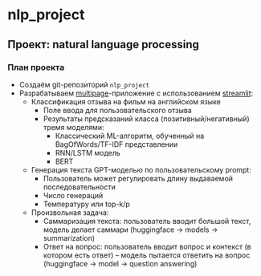 # nlp_project

## Проект: natural language processing

### План проекта

- Создаём git-репозиторий `nlp_project`
- Разрабатываем [multipage](https://blog.streamlit.io/introducing-multipage-apps/)-приложение с использованием [streamlit](streamlit.io):
   - Классификация отзыва на фильм на английском языке
      - Поле ввода для пользовательского отзыва
      - Результаты предсказаний класса (позитивный/негативный) тремя моделями:
         - Классический ML-алгоритм, обученный на BagOfWords/TF-IDF представлении
         - RNN/LSTM модель
         - BERT
   - Генерация текста GPT-моделью по пользовательскому prompt:
      - Пользователь может регулировать длину выдаваемой последовательности
      - Число генераций
      - Температуру или top-k/p
   - Произвольная задача:
      - Саммаризация текста: пользователь вводит большой текст, модель делает саммари (huggingface → models → summarization)
      - Ответ на вопрос: пользователь вводит вопрос и контекст (в котором есть ответ) – модель пытается ответить на вопрос (huggingface → model → question answering)
